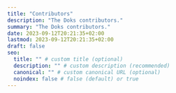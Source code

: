 ```yaml
---
title: "Contributors"
description: "The Doks contributors."
summary: "The Doks contributors."
date: 2023-09-12T20:21:35+02:00
lastmod: 2023-09-12T20:21:35+02:00
draft: false
seo:
  title: "" # custom title (optional)
  description: "" # custom description (recommended)
  canonical: "" # custom canonical URL (optional)
  noindex: false # false (default) or true
---
```


